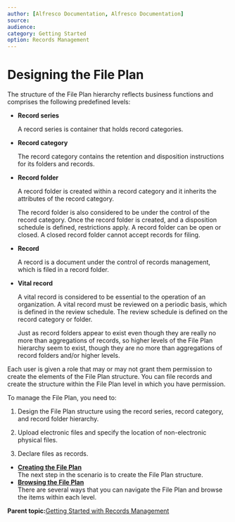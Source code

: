 ```yaml
---
author: [Alfresco Documentation, Alfresco Documentation]
source: 
audience: 
category: Getting Started
option: Records Management
---
```


# Designing the File Plan

The structure of the File Plan hierarchy reflects business functions and comprises the following predefined levels:

-   **Record series**

    A record series is container that holds record categories.

-   **Record category**

    The record category contains the retention and disposition instructions for its folders and records.

-   **Record folder**

    A record folder is created within a record category and it inherits the attributes of the record category.

    The record folder is also considered to be under the control of the record category. Once the record folder is created, and a disposition schedule is defined, restrictions apply. A record folder can be open or closed. A closed record folder cannot accept records for filing.

-   **Record**

    A record is a document under the control of records management, which is filed in a record folder.

-   **Vital record**

    A vital record is considered to be essential to the operation of an organization. A vital record must be reviewed on a periodic basis, which is defined in the review schedule. The review schedule is defined on the record category or folder.

    Just as record folders appear to exist even though they are really no more than aggregations of records, so higher levels of the File Plan hierarchy seem to exist, though they are no more than aggregations of record folders and/or higher levels.


Each user is given a role that may or may not grant them permission to create the elements of the File Plan structure. You can file records and create the structure within the File Plan level in which you have permission.

To manage the File Plan, you need to:

1.  Design the File Plan structure using the record series, record category, and record folder hierarchy.

2.  Upload electronic files and specify the location of non-electronic physical files.

3.  Declare files as records.


-   **[Creating the File Plan](../tasks/rm-fileplan-create.md)**  
The next step in the scenario is to create the File Plan structure.
-   **[Browsing the File Plan](../tasks/rm-gs-fileplan-browse.md)**  
There are several ways that you can navigate the File Plan and browse the items within each level.

**Parent topic:**[Getting Started with Records Management](../concepts/rm-gs-intro.md)

